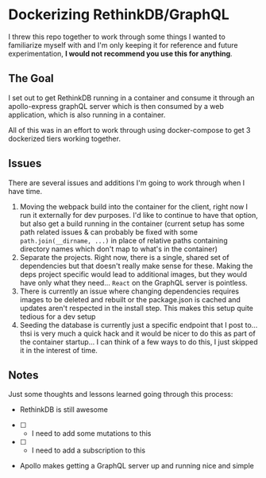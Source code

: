 # Dockerizing RethinkDB/GraphQL

I threw this repo together to work through some things I wanted to familiarize myself with and I'm only keeping it for reference and future experimentation, **I would not recommend you use this for anything**.

## The Goal

I set out to get RethinkDB running in a container and consume it through an apollo-express graphQL server which is then consumed by a web application, which is also running in a container.

All of this was in an effort to work through using docker-compose to get 3 dockerized tiers working together.

## Issues

There are several issues and additions I'm going to work through when I have time.

1. Moving the webpack build into the container for the client, right now I run it externally for dev purposes. I'd like to continue to have that option, but also get a build running in the container (current setup has some path related issues & can probably be fixed with some `path.join(__dirname, ...)` in place of relative paths containing directory names which don't map to what's in the container)
2. Separate the projects. Right now, there is a single, shared set of dependencies but that doesn't really make sense for these. Making the deps project specific would lead to additional images, but they would have only what they need... `React` on the GraphQL server is pointless.
3. There is currently an issue where changing dependencies requires images to be deleted and rebuilt or the package.json is cached and updates aren't respected in the install step. This makes this setup quite tedious for a dev setup
4. Seeding the database is currently just a specific endpoint that I post to... thsi is very much a quick hack and it would be nicer to do this as part of the container startup... I can think of a few ways to do this, I just skipped it in the interest of time.

## Notes

Just some thoughts and lessons learned going through this process:

- RethinkDB is still awesome
- [ ] - I need to add some mutations to this
- [ ] - I need to add a subscription to this
- Apollo makes getting a GraphQL server up and running nice and simple
